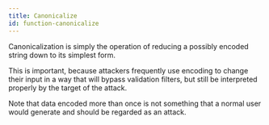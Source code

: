 ```yaml
---
title: Canonicalize
id: function-canonicalize
---
```


Canonicalization is simply the operation of reducing a possibly encoded string down to its simplest form.

This is important, because attackers frequently use encoding to change their input in a way that will bypass validation filters,
but still be interpreted properly by the target of the attack.

Note that data encoded more than once is not something that a normal user would generate and should be regarded as an attack.
